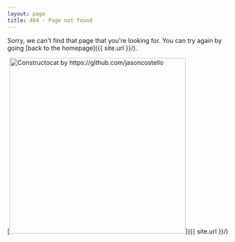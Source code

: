 ```yaml
---
layout: page
title: 404 - Page not found
---
```


Sorry, we can't find that page that you're looking for. You can try again by going [back to the homepage]({{ site.url }}/).

[<img src="{{ site.url }}/static/img/404.jpg" alt="Constructocat by https://github.com/jasoncostello" style="width: 400px;"/>]({{ site.url }}/)
